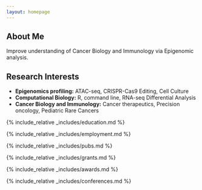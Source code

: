 ```yaml
---
layout: homepage
---
```


## About Me

Improve understanding of Cancer Biology and Immunology via Epigenomic analysis.

## Research Interests

- **Epigenomics profiling:** ATAC-seq, CRISPR-Cas9 Editing, Cell Culture
- **Computational Biology:** R, command line, RNA-seq Differential Analysis
- **Cancer Biology and Immunology:** Cancer therapeutics, Precision oncology, Pediatric Rare Cancers

{% include_relative _includes/education.md %}

{% include_relative _includes/employment.md %}

{% include_relative _includes/pubs.md %}

<!--{% include_relative _includes/art.md %}--> <!-- you can escape this line if you don't have any art examples -->

{% include_relative _includes/grants.md %}

{% include_relative _includes/awards.md %}

{% include_relative _includes/conferences.md %}

<!--{% include_relative _includes/service.md %}-->
